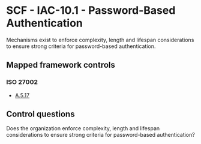 # SCF - IAC-10.1 - Password-Based Authentication
Mechanisms exist to enforce complexity, length and lifespan considerations to ensure strong criteria for password-based authentication.
## Mapped framework controls
### ISO 27002
- [A.5.17](../iso27002/a-5.md#a517)
  
## Control questions
Does the organization enforce complexity, length and lifespan considerations to ensure strong criteria for password-based authentication?
  